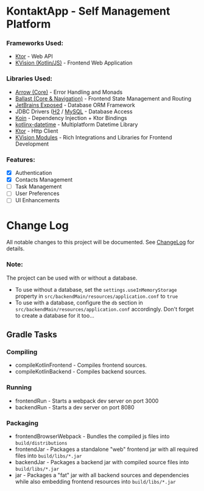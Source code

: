 # KontaktApp - Self Management Platform

### Frameworks Used:
* [Ktor](https://ktor.io) - Web API
* [KVision (Kotlin/JS)](https://kvision.io) - Frontend Web Application

### Libraries Used:
* [Arrow (Core)](https://arrow-kt.io) - Error Handling and Monads
* [Ballast (Core & Navigation)](https://copper-leaf.github.io/ballast) - Frontend State Management and Routing
* [JetBrains Exposed](https://github.com/JetBrains/Exposed) - Database ORM Framework
* JDBC Drivers ([H2](https://www.h2database.com) / [MySQL](https://dev.mysql.com/downloads/connector/j) - Database Access
* [Koin](https://insert-koin.io) - Dependency Injection + Ktor Bindings
* [kotlinx-datetime](https://github.com/Kotlin/kotlinx-datetime) - Multiplatform Datetime Library
* [Ktor](https://ktor.io) - Http Client
* [KVision Modules](https://kvision.gitbook.io/kvision-guide/1.-getting-started-1/modules) - Rich Integrations and Libraries for Frontend Development

### Features:
* [x] Authentication
* [x] Contacts Management
* [ ] Task Management
* [ ] User Preferences
* [ ] UI Enhancements

# Change Log

All notable changes to this project will be documented. See [ChangeLog](CHANGELOG.md) for details.


### Note:
The project can be used with or without a database.
* To use without a database, set the `settings.useInMemoryStorage` property in `src/backendMain/resources/application.conf` to `true`
* To use with a database, configure the `db` section in `src/backendMain/resources/application.conf` accordingly. Don't forget to create a database for it too...

## Gradle Tasks

### Compiling
* compileKotlinFrontend - Compiles frontend sources.
* compileKotlinBackend - Compiles backend sources.
### Running
* frontendRun - Starts a webpack dev server on port 3000
* backendRun - Starts a dev server on port 8080
### Packaging
* frontendBrowserWebpack - Bundles the compiled js files into `build/distributions`
* frontendJar - Packages a standalone "web" frontend jar with all required files into `build/libs/*.jar`
* backendJar - Packages a backend jar with compiled source files into `build/libs/*.jar`
* jar - Packages a "fat" jar with all backend sources and dependencies while also embedding frontend resources into `build/libs/*.jar`